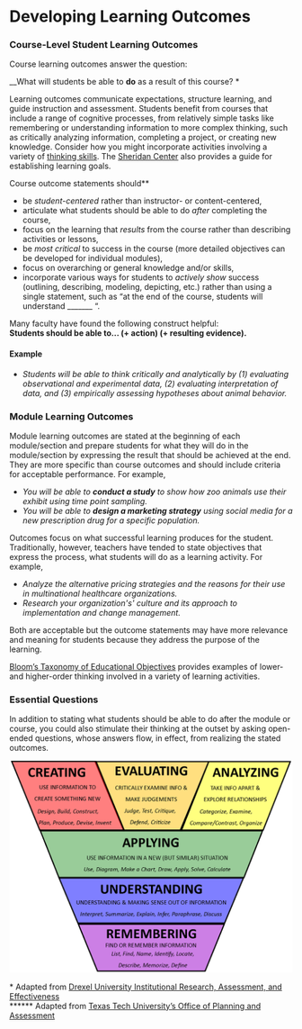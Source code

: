 # Developing Learning Outcomes

### **Course-Level Student Learning Outcomes**

Course learning outcomes answer the question:   
  
__What will students be able to **do** as a result of this course? \*

Learning outcomes communicate expectations, structure learning, and guide instruction and assessment. Students benefit from courses that include a range of cognitive processes, from relatively simple tasks like remembering or understanding information to more complex thinking, such as critically analyzing information, completing a project, or creating new knowledge. Consider how you might incorporate activities involving a variety of [thinking skills](http://brown.edu/academics/professional/onlinelearning/img/ThinkSkills.pdf). The [Sheridan Center](https://www.brown.edu/sheridan/teaching-learning-resources/teaching-resources/course-design/establishing-learning-goals) also provides a guide for establishing learning goals.  
  
Course outcome statements should\*\*

* be _student-centered_ rather than instructor- or content-centered,
* articulate what students should be able to do _after_ completing the course,
* focus on the learning that _results_ from the course rather than describing activities or lessons,
* be _most critical_ to success in the course \(more detailed objectives can be developed for individual modules\),
* focus on overarching or general knowledge and/or skills,
* incorporate various ways for students to _actively show_ success \(outlining, describing, modeling, depicting, etc.\) rather than using a single statement, such as “at the end of the course, students will understand \_\_\_\_\_\_\_ “.

Many faculty have found the following construct helpful:     
**Students should be able to... \(+ action\) \(+ resulting evidence\).**

#### **Example**

* _Students will be able to think critically and analytically by \(1\) evaluating observational and experimental data, \(2\) evaluating interpretation of data, and \(3\) empirically assessing hypotheses about animal behavior._

### **Module Learning Outcomes**

Module learning outcomes are stated at the beginning of each module/section and prepare students for what they will do in the module/section by expressing the result that should be achieved at the end. They are more specific than course outcomes and should include criteria for acceptable performance. For example,

* _You will be able to **conduct a study** to show how zoo animals use their exhibit using time point sampling._
* _You will be able to **design a marketing strategy** using social media for a new prescription drug for a specific population._

Outcomes focus on what successful learning produces for the student. Traditionally, however, teachers have tended to state objectives that express the process, what students will do as a learning activity. For example,

* _Analyze the alternative pricing strategies and the reasons for their use in multinational healthcare organizations._ 
* _Research your organization's' culture and its approach to implementation and change management._

Both are acceptable but the outcome statements may have more relevance and meaning for students because they address the purpose of the learning.

[Bloom’s Taxonomy of Educational Objectives](http://www.celt.iastate.edu/teaching-resources/effective-practice/revised-blooms-taxonomy/) provides examples of lower- and higher-order thinking involved in a variety of learning activities.

### **Essential Questions**

In addition to stating what students should be able to do after the module or course, you could also stimulate their thinking at the outset by asking open-ended questions, whose answers flow, in effect, from realizing the stated outcomes.

![www.maggiehosmcgrane.com/2014/09/ flipping-grade-4-and-flipping-blooms.html](../.gitbook/assets/blooms-flipped.png)

\*  Adapted from [Drexel University Institutional Research, Assessment, and Effectiveness](http://www.drexel.edu/provost/irae/assessment/outcomes/developing-course/)  
****\*\* Adapted from [Texas Tech University’s Office of Planning and Assessment](http://www.depts.ttu.edu/opa/resources/docs/writing_learning_outcomes_handbook3.pdf)

  


  


